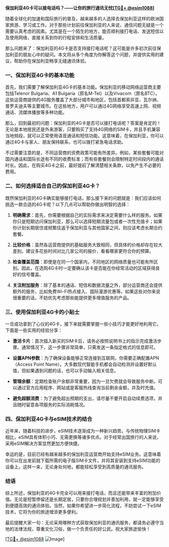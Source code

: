 **保加利亚4G卡可以接电话吗？——让你的旅行通讯无忧[[TG💪+ @esim1088](https://t.me/s/esim1088)]**

随着全球化的加速和国际旅行的普及，越来越多的人选择去保加利亚这样的欧洲国家旅游、学习或工作。对于那些计划前往保加利亚的人来说，通信问题无疑是一个需要认真考虑的因素。尤其是在一个陌生的地方，能否顺利接打电话、发送短信以及使用网络，直接关系到你的行程安排和生活质量。

那么问题来了：保加利亚的4G卡是否支持接打电话呢？这可能是许多初次前往保加利亚的朋友心中的疑问。本文将从多个角度为你解答这个问题，并提供实用的建议，帮助你在保加利亚畅享无缝通讯体验。

### 一、保加利亚4G卡的基本功能

首先，我们需要了解保加利亚4G卡的基本功能。保加利亚的移动网络运营商主要包括Telenor Bulgaria、A1 Bulgaria（原名M-Tel）以及Vivacom（原名BTC）。这些运营商提供的4G服务覆盖了大部分城市和地区，包括首都索非亚、瓦尔纳、普罗夫迪夫等主要城市。在这些地方，用户可以通过4G网络享受高速上网、视频通话、流媒体播放等多种功能。

那么，回到最初的问题：保加利亚的4G卡是否可以接打电话呢？答案是肯定的！无论是本地居民还是外来游客，只要购买了支持4G网络的SIM卡，并且手机兼容当地频段，就可以正常使用语音通话和短信功能。这意味着，在保加利亚，你可以通过4G卡与家人、朋友保持联系，也可以拨打紧急电话求助。

不过需要注意的是，不同运营商的资费政策可能有所差异。例如，某些套餐可能对国内通话和国际长途有不同的收费标准；而有些套餐则会限制特定时间段内的通话时长。因此，在购买4G卡之前，最好提前了解清楚相关条款，以免产生不必要的费用。

### 二、如何选择适合自己的保加利亚4G卡？

既然保加利亚的4G卡确实能够接打电话，那么接下来的问题就是：我们应该如何挑选一款合适的4G卡呢？以下几点可以帮助你做出明智的选择：

1. **明确需求**：首先，你需要根据自己的实际需求来决定需要什么样的服务。如果你只是短期访问保加利亚，那么可以选择短期流量包或者一次性充值卡；如果你计划长期居住或频繁往返于保加利亚与其他国家之间，则应该考虑长期合约套餐。
   
2. **比较价格**：虽然各运营商提供的基础服务大致相同，但具体的价格却存在较大差别。建议多花些时间对比几家公司的报价，看看哪家更符合你的预算。

3. **检查覆盖范围**：即使是在同一个国家内，不同地区的网络质量也可能有所区别。因此，在选购4G卡时一定要确认该卡是否能在你经常活动的区域获得良好的信号覆盖。

4. **关注附加服务**：除了基本的通话、短信和数据流量之外，部分运营商还会提供额外的服务，比如免费Wi-Fi热点接入、国际漫游优惠等。如果这些对你来说很重要的话，不妨优先考虑那些能提供更多增值服务的产品。

### 三、使用保加利亚4G卡的小贴士

一旦成功拿到了心仪的4G卡，接下来就需要掌握一些小技巧才能更好地利用它。下面是一些实用的经验分享：

- **激活卡片**：首次插入新买的SIM卡后，请务必按照说明书上的指示完成激活步骤。通常情况下，这一步骤非常简单，只需发送一条指定格式的信息即可。
  
- **设置APN参数**：为了确保设备能够正常连接到互联网，你需要正确配置APN（Access Point Name）。大多数现代智能手机都会自动检测并设置好默认值，但如果遇到问题的话，也可以手动输入相关信息。

- **管理余额**：定期检查账户余额非常重要，因为一旦欠费就会导致服务中断。可以通过官方应用程序、网站或是客服热线查询当前剩余金额，并及时充值。

- **避免超额消费**：为了避免超出预期的支出，请尽量不要开启自动续费选项，并且随时留意各项服务的实际消耗情况。

### 四、保加利亚4G卡与eSIM技术的结合

近年来，随着科技的进步，eSIM技术逐渐成为一种新兴趋势。与传统物理SIM卡相比，eSIM具有体积小巧、无需更换等诸多优点。对于经常出国旅行的人来说，采用eSIM解决方案显然更加方便快捷。

幸运的是，目前已经有越来越多的保加利亚运营商开始支持eSIM业务。这意味着你可以在出发前就下载所需的电子版SIM卡文件，并将其安装到支持eSIM功能的设备上。这样一来，无论身处何地，都能轻松享受到高质量的通讯服务。

### 结语

综上所述，保加利亚的4G卡完全可以用来接打电话，而且还能带来丰富的附加价值。无论是短暂停留还是长期定居，只要你合理规划并善加利用，就一定能够享受到便捷高效的通讯体验。当然，如果你希望进一步简化流程，不妨尝试一下eSIM技术，它将为你的旅途增添更多便利。

最后提醒大家一句：无论采用哪种方式获取保加利亚的通讯服务，都请务必遵守当地的法律法规，尊重文化习俗，做一个负责任的好公民。祝大家旅途愉快！

[[TG💪+ @esim1088](https://t.me/s/esim1088) ![Image](https://i.postimg.cc/4NQfJmqS/Snipaste-2025-05-13-00-14-12.png)]